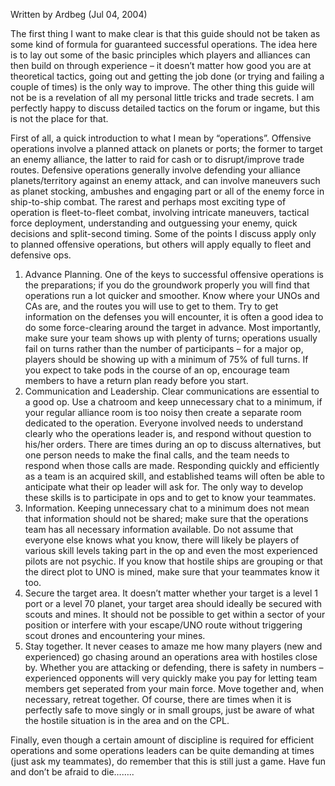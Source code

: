 <!-- TITLE: Successful Op -->
<!-- SUBTITLE: A player-contributed guide -->

Written by Ardbeg (Jul 04, 2004)

The first thing I want to make clear is that this guide should not be taken as some kind of formula for guaranteed successful operations. The idea here is to lay out some of the basic principles which players and alliances can then build on through experience – it doesn’t matter how good you are at theoretical tactics, going out and getting the job done (or trying and failing a couple of times) is the only way to improve. The other thing this guide will not be is a revelation of all my personal little tricks and trade secrets. I am perfectly happy to discuss detailed tactics on the forum or ingame, but this is not the place for that.

First of all, a quick introduction to what I mean by “operations”. Offensive operations involve a planned attack on planets or ports; the former to target an enemy alliance, the latter to raid for cash or to disrupt/improve trade routes. Defensive operations generally involve defending your alliance planets/territory against an enemy attack, and can involve maneuvers such as planet stocking, ambushes and engaging part or all of the enemy force in ship-to-ship combat. The rarest and perhaps most exciting type of operation is fleet-to-fleet combat, involving intricate maneuvers, tactical force deployment, understanding and outguessing your enemy, quick decisions and split-second timing. Some of the points I discuss apply only to planned offensive operations, but others will apply equally to fleet and defensive ops.

1. Advance Planning. One of the keys to successful offensive operations is the preparations; if you do the groundwork properly you will find that operations run a lot quicker and smoother. Know where your UNOs and CAs are, and the routes you will use to get to them. Try to get information on the defenses you will encounter, it is often a good idea to do some force-clearing around the target in advance. Most importantly, make sure your team shows up with plenty of turns; operations usually fail on turns rather than the number of participants – for a major op, players should be showing up with a minimum of 75% of full turns. If you expect to take pods in the course of an op, encourage team members to have a return plan ready before you start.
2. Communication and Leadership. Clear communications are essential to a good op. Use a chatroom and keep unnecessary chat to a minimum, if your regular alliance room is too noisy then create a separate room dedicated to the operation. Everyone involved needs to understand clearly who the operations leader is, and respond without question to his/her orders. There are times during an op to discuss alternatives, but one person needs to make the final calls, and the team needs to respond when those calls are made. Responding quickly and efficiently as a team is an acquired skill, and established teams will often be able to anticipate what their op leader will ask for. The only way to develop these skills is to participate in ops and to get to know your teammates.
3. Information. Keeping unnecessary chat to a minimum does not mean that information should not be shared; make sure that the operations team has all necessary information available. Do not assume that everyone else knows what you know, there will likely be players of various skill levels taking part in the op and even the most experienced pilots are not psychic. If you know that hostile ships are grouping or that the direct plot to UNO is mined, make sure that your teammates know it too.
4. Secure the target area. It doesn’t matter whether your target is a level 1 port or a level 70 planet, your target area should ideally be secured with scouts and mines. It should not be possible to get within a sector of your position or interfere with your escape/UNO route without triggering scout drones and encountering your mines.
5. Stay together. It never ceases to amaze me how many players (new and experienced) go chasing around an operations area with hostiles close by. Whether you are attacking or defending, there is safety in numbers – experienced opponents will very quickly make you pay for letting team members get seperated from your main force. Move together and, when necessary, retreat together. Of course, there are times when it is perfectly safe to move singly or in small groups, just be aware of what the hostile situation is in the area and on the CPL.

Finally, even though a certain amount of discipline is required for efficient operations and some operations leaders can be quite demanding at times (just ask my teammates), do remember that this is still just a game. Have fun and don’t be afraid to die……..
